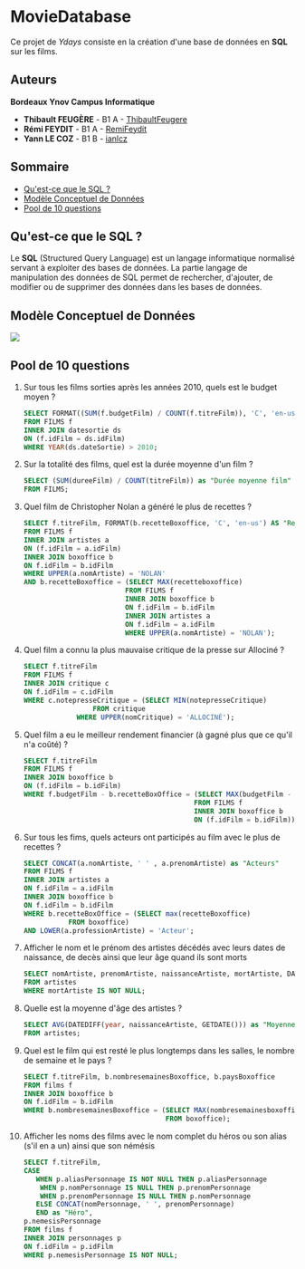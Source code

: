 # MovieDatabase

Ce projet de *Ydays* consiste en la création d'une base de données en **SQL** sur les films.


## Auteurs

**Bordeaux Ynov Campus Informatique**

+   **Thibault FEUGÈRE** - B1 A - [ThibaultFeugere](https://github.com/ThibaultFeugere)
+   **Rémi FEYDIT** - B1 A - [RemiFeydit](https://github.com/RemiFeydit)
+   **Yann LE COZ** - B1 B - [ianlcz](https://github.com/ianlcz)


## Sommaire

+   [Qu'est-ce que le SQL ?](#quest-ce-que-le-sql-)
+   [Modèle Conceptuel de Données](#modèle-conceptuel-de-données)
+   [Pool de 10 questions](#pool-de-10-questions)


## Qu'est-ce que le SQL ?

Le **SQL** (Structured Query Language) est un langage informatique normalisé servant à exploiter des bases de données. La partie langage de manipulation des données de SQL permet de rechercher, d'ajouter, de modifier ou de supprimer des données dans les bases de données.


## Modèle Conceptuel de Données

![](https://github.com/ianlcz/MovieDatabase/blob/master/Images/Sch%C3%A9ma%20MCD%20MovieDatabase.png)


## Pool de 10 questions

1.  Sur tous les films sorties après les années 2010, quels est le budget moyen ?

     ```sql
     SELECT FORMAT((SUM(f.budgetFilm) / COUNT(f.titreFilm)), 'C', 'en-us') as "Budget Moyen Film année 2010"
     FROM FILMS f
     INNER JOIN datesortie ds
     ON (f.idFilm = ds.idFilm)
     WHERE YEAR(ds.dateSortie) > 2010;
    ```

1.  Sur la totalité des films, quel est la durée moyenne d'un film ?

     ```sql
    SELECT (SUM(dureeFilm) / COUNT(titreFilm)) as "Durée moyenne film"
    FROM FILMS;
    ```

1.  Quel film de Christopher Nolan a généré le plus de recettes ?

     ```sql
     SELECT f.titreFilm, FORMAT(b.recetteBoxoffice, 'C', 'en-us') AS "Recette"
     FROM FILMS f
     INNER JOIN artistes a
     ON (f.idFilm = a.idFilm)
     INNER JOIN boxoffice b
     ON f.idFilm = b.idFilm
     WHERE UPPER(a.nomArtiste) = 'NOLAN'
     AND b.recetteBoxoffice = (SELECT MAX(recetteboxoffice)
                              FROM FILMS f
                              INNER JOIN boxoffice b
                              ON f.idFilm = b.idFilm
                              INNER JOIN artistes a
                              ON f.idFilm = a.idFilm
                              WHERE UPPER(a.nomArtiste) = 'NOLAN');
    ```

1.  Quel film a connu la plus mauvaise critique de la presse sur Allociné ?

     ```sql
    SELECT f.titreFilm
    FROM FILMS f
    INNER JOIN critique c
    ON f.idFilm = c.idFilm
    WHERE c.notepresseCritique = (SELECT MIN(notepresseCritique) 
    				  FROM critique 
				  WHERE UPPER(nomCritique) = 'ALLOCINÉ');
    ```

1.  Quel film a eu le meilleur rendement financier (à gagné plus que ce qu'il n'a coûté) ?

     ```sql
    SELECT f.titreFilm
    FROM FILMS f
    INNER JOIN boxoffice b
    ON (f.idFilm = b.idFilm)
    WHERE f.budgetFilm - b.recetteBoxOffice = (SELECT MAX(budgetFilm - recetteBoxoffice)
                                               FROM FILMS f
                                               INNER JOIN boxoffice b
                                               ON (f.idFilm = b.idFilm));
    ```

1.  Sur tous les fims, quels acteurs ont participés au film avec le plus de recettes ?

     ```sql
    SELECT CONCAT(a.nomArtiste, ' ' , a.prenomArtiste) as "Acteurs"
    FROM FILMS f
    INNER JOIN artistes a
    ON f.idFilm = a.idFilm
    INNER JOIN boxoffice b
    ON f.idFilm = b.idFilm
    WHERE b.recetteBoxOffice = (SELECT max(recetteBoxoffice)
				FROM boxoffice)
    AND LOWER(a.professionArtiste) = 'Acteur';
    ```
1.  Afficher le nom et le prénom des artistes décédés avec leurs dates de naissance, de decès ainsi que leur âge quand ils sont morts

     ```sql
    SELECT nomArtiste, prenomArtiste, naissanceArtiste, mortArtiste, DATEDIFF(year, naissanceArtiste, mortArtiste) AS "Âge de l'artiste à sa mort"
    FROM artistes 
    WHERE mortArtiste IS NOT NULL;
    ```

1.  Quelle est la moyenne d'âge des artistes ?
     ```sql
    SELECT AVG(DATEDIFF(year, naissanceArtiste, GETDATE())) as "Moyenne âge artistes"
    FROM artistes;
    ```

1.  Quel est le film qui est resté le plus longtemps dans les salles, le nombre de semaine et le pays ?

     ```sql
     SELECT f.titreFilm, b.nombresemainesBoxoffice, b.paysBoxoffice
     FROM films f
     INNER JOIN boxoffice b
     ON f.idFilm = b.idFilm
     WHERE b.nombresemainesBoxoffice = (SELECT MAX(nombresemainesboxoffice)
                                        FROM boxoffice);
    ```

1.  Afficher les noms des films avec le nom complet du héros ou son alias (s'il en a un) ainsi que son némésis

     ```sql
	SELECT f.titreFilm,
	CASE
	    WHEN p.aliasPersonnage IS NOT NULL THEN p.aliasPersonnage
	     WHEN p.nomPersonnage IS NULL THEN p.prenomPersonnage
	     WHEN p.prenomPersonnage IS NULL THEN p.nomPersonnage
	    ELSE CONCAT(nomPersonnage, ' ', prenomPersonnage)
	    END as "Héro",
	p.nemesisPersonnage
	FROM films f
	INNER JOIN personnages p
	ON f.idFilm = p.idFilm
	WHERE p.nemesisPersonnage IS NOT NULL;
    ```
